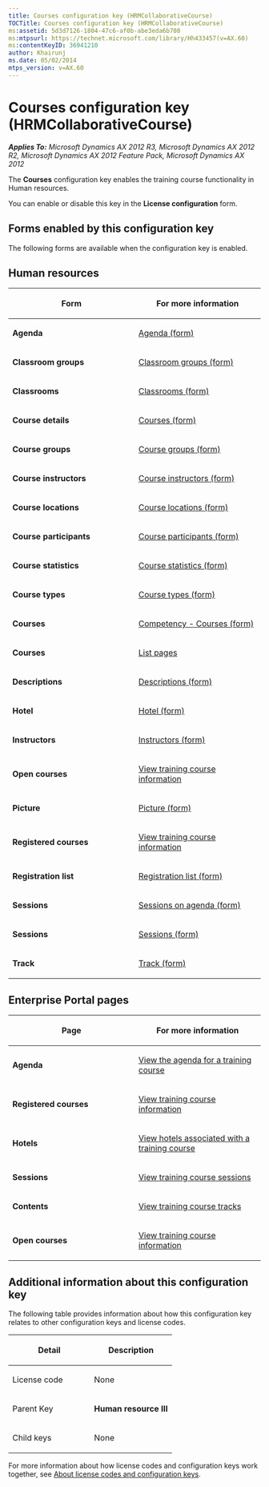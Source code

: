 ```yaml
---
title: Courses configuration key (HRMCollaborativeCourse)
TOCTitle: Courses configuration key (HRMCollaborativeCourse)
ms:assetid: 5d3d7126-1804-47c6-af0b-abe3eda6b708
ms:mtpsurl: https://technet.microsoft.com/library/Hh433457(v=AX.60)
ms:contentKeyID: 36941210
author: Khairunj
ms.date: 05/02/2014
mtps_version: v=AX.60
---
```


# Courses configuration key (HRMCollaborativeCourse) 


_**Applies To:** Microsoft Dynamics AX 2012 R3, Microsoft Dynamics AX 2012 R2, Microsoft Dynamics AX 2012 Feature Pack, Microsoft Dynamics AX 2012_

The **Courses** configuration key enables the training course functionality in Human resources.

You can enable or disable this key in the **License configuration** form.

## Forms enabled by this configuration key

The following forms are available when the configuration key is enabled.

## Human resources

<table>
<colgroup>
<col style="width: 50%" />
<col style="width: 50%" />
</colgroup>
<thead>
<tr class="header">
<th><p>Form</p></th>
<th><p>For more information</p></th>
</tr>
</thead>
<tbody>
<tr class="odd">
<td><p><strong>Agenda</strong></p></td>
<td><p><a href="https://technet.microsoft.com/library/aa583983(v=ax.60)">Agenda (form)</a></p></td>
</tr>
<tr class="even">
<td><p><strong>Classroom groups</strong></p></td>
<td><p><a href="https://technet.microsoft.com/library/aa615428(v=ax.60)">Classroom groups (form)</a></p></td>
</tr>
<tr class="odd">
<td><p><strong>Classrooms</strong></p></td>
<td><p><a href="https://technet.microsoft.com/library/aa597664(v=ax.60)">Classrooms (form)</a></p></td>
</tr>
<tr class="even">
<td><p><strong>Course details</strong></p></td>
<td><p><a href="https://technet.microsoft.com/library/aa552283(v=ax.60)">Courses (form)</a></p></td>
</tr>
<tr class="odd">
<td><p><strong>Course groups</strong></p></td>
<td><p><a href="https://technet.microsoft.com/library/aa585035(v=ax.60)">Course groups (form)</a></p></td>
</tr>
<tr class="even">
<td><p><strong>Course instructors</strong></p></td>
<td><p><a href="https://technet.microsoft.com/library/aa548517(v=ax.60)">Course instructors (form)</a></p></td>
</tr>
<tr class="odd">
<td><p><strong>Course locations</strong></p></td>
<td><p><a href="https://technet.microsoft.com/library/aa616795(v=ax.60)">Course locations (form)</a></p></td>
</tr>
<tr class="even">
<td><p><strong>Course participants</strong></p></td>
<td><p><a href="https://technet.microsoft.com/library/aa558397(v=ax.60)">Course participants (form)</a></p></td>
</tr>
<tr class="odd">
<td><p><strong>Course statistics</strong></p></td>
<td><p><a href="https://technet.microsoft.com/library/aa585337(v=ax.60)">Course statistics (form)</a></p></td>
</tr>
<tr class="even">
<td><p><strong>Course types</strong></p></td>
<td><p><a href="https://technet.microsoft.com/library/aa618160(v=ax.60)">Course types (form)</a></p></td>
</tr>
<tr class="odd">
<td><p><strong>Courses</strong></p></td>
<td><p><a href="https://technet.microsoft.com/library/aa586737(v=ax.60)">Competency - Courses (form)</a></p></td>
</tr>
<tr class="even">
<td><p><strong>Courses</strong></p></td>
<td><p><a href="list-pages.md">List pages</a></p></td>
</tr>
<tr class="odd">
<td><p><strong>Descriptions</strong></p></td>
<td><p><a href="https://technet.microsoft.com/library/aa587957(v=ax.60)">Descriptions (form)</a></p></td>
</tr>
<tr class="even">
<td><p><strong>Hotel</strong></p></td>
<td><p><a href="https://technet.microsoft.com/library/aa586064(v=ax.60)">Hotel (form)</a></p></td>
</tr>
<tr class="odd">
<td><p><strong>Instructors</strong></p></td>
<td><p><a href="https://technet.microsoft.com/library/aa550630(v=ax.60)">Instructors (form)</a></p></td>
</tr>
<tr class="even">
<td><p><strong>Open courses</strong></p></td>
<td><p><a href="view-training-course-information.md">View training course information</a></p></td>
</tr>
<tr class="odd">
<td><p><strong>Picture</strong></p></td>
<td><p><a href="https://technet.microsoft.com/library/aa571866(v=ax.60)">Picture (form)</a></p></td>
</tr>
<tr class="even">
<td><p><strong>Registered courses</strong></p></td>
<td><p><a href="view-training-course-information.md">View training course information</a></p></td>
</tr>
<tr class="odd">
<td><p><strong>Registration list</strong></p></td>
<td><p><a href="https://technet.microsoft.com/library/aa585013(v=ax.60)">Registration list (form)</a></p></td>
</tr>
<tr class="even">
<td><p><strong>Sessions</strong></p></td>
<td><p><a href="https://technet.microsoft.com/library/aa500324(v=ax.60)">Sessions on agenda (form)</a></p></td>
</tr>
<tr class="odd">
<td><p><strong>Sessions</strong></p></td>
<td><p><a href="https://technet.microsoft.com/library/aa584987(v=ax.60)">Sessions (form)</a></p></td>
</tr>
<tr class="even">
<td><p><strong>Track</strong></p></td>
<td><p><a href="https://technet.microsoft.com/library/aa620364(v=ax.60)">Track (form)</a></p></td>
</tr>
</tbody>
</table>


## Enterprise Portal pages

<table>
<colgroup>
<col style="width: 50%" />
<col style="width: 50%" />
</colgroup>
<thead>
<tr class="header">
<th><p>Page</p></th>
<th><p>For more information</p></th>
</tr>
</thead>
<tbody>
<tr class="odd">
<td><p><strong>Agenda</strong></p></td>
<td><p><a href="view-the-agenda-for-a-training-course.md">View the agenda for a training course</a></p></td>
</tr>
<tr class="even">
<td><p><strong>Registered courses</strong></p></td>
<td><p><a href="view-training-course-information.md">View training course information</a></p></td>
</tr>
<tr class="odd">
<td><p><strong>Hotels</strong></p></td>
<td><p><a href="view-hotels-associated-with-a-training-course.md">View hotels associated with a training course</a></p></td>
</tr>
<tr class="even">
<td><p><strong>Sessions</strong></p></td>
<td><p><a href="view-training-course-sessions.md">View training course sessions</a></p></td>
</tr>
<tr class="odd">
<td><p><strong>Contents</strong></p></td>
<td><p><a href="view-training-course-tracks.md">View training course tracks</a></p></td>
</tr>
<tr class="even">
<td><p><strong>Open courses</strong></p></td>
<td><p><a href="view-training-course-information.md">View training course information</a></p></td>
</tr>
</tbody>
</table>


## Additional information about this configuration key

The following table provides information about how this configuration key relates to other configuration keys and license codes.

<table>
<colgroup>
<col style="width: 50%" />
<col style="width: 50%" />
</colgroup>
<thead>
<tr class="header">
<th><p>Detail</p></th>
<th><p>Description</p></th>
</tr>
</thead>
<tbody>
<tr class="odd">
<td><p>License code</p></td>
<td><p>None</p></td>
</tr>
<tr class="even">
<td><p>Parent Key</p></td>
<td><p><strong>Human resource III</strong></p></td>
</tr>
<tr class="odd">
<td><p>Child keys</p></td>
<td><p>None</p></td>
</tr>
</tbody>
</table>


For more information about how license codes and configuration keys work together, see [About license codes and configuration keys](https://technet.microsoft.com/library/aa548653\(v=ax.60\)).

  


